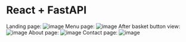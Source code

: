 # React + FastAPI

Landing page:
![image](https://github.com/user-attachments/assets/2f4a8851-816d-434c-89cc-53a78f1da61b)
Menu page:
![image](https://github.com/user-attachments/assets/8f6436e0-64bb-43a4-a435-bff44ed27a2e)
After basket button view:
![image](https://github.com/user-attachments/assets/2c772262-de01-470e-895e-db0abd77492e)
About page:
![image](https://github.com/user-attachments/assets/dd9ec510-1a9e-4db3-a961-790598aa2029)
Contact page:
![image](https://github.com/user-attachments/assets/f39ddb90-89da-44e2-90ac-f9b7ec0cc591)

